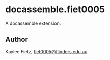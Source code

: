 # docassemble.fiet0005

A docassemble extension.

## Author

Kaylee Fietz, fiet0005@flinders.edu.au

